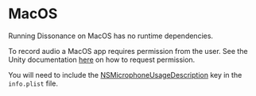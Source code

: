 # MacOS

Running Dissonance on MacOS has no runtime dependencies.

To record audio a MacOS app requires permission from the user. See the Unity documentation [here](https://developer.apple.com/documentation/avfoundation/cameras_and_media_capture/requesting_authorization_for_media_capture_on_macos) on how to request permission.

You will need to include the [NSMicrophoneUsageDescription](https://docs.unity3d.com/Manual/HOWTO-PortToAppleMacStore.html) key in the `info.plist` file.